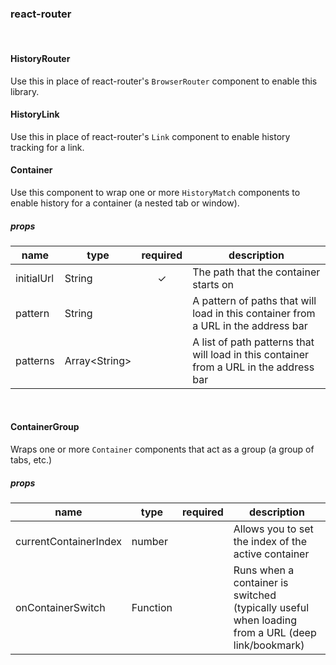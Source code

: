 ### react-router
<br>

#### HistoryRouter
Use this in place of react-router's `BrowserRouter` component to enable this library.
<br>

#### HistoryLink
Use this in place of react-router's `Link` component to enable history tracking for a link.
<br>

#### Container
Use this component to wrap one or more `HistoryMatch` components to enable history for a container (a nested tab or window).

##### props
<table class="table table-bordered table-striped">
    <thead>
    <tr>
        <th>name</th>
        <th>type</th>
        <th>required</th>
        <th>description</th>
    </tr>
    </thead>
    <tbody>
        <tr>
          <td>initialUrl</td>
          <td>String</td>
          <td align="center">✓</td>
          <td>The path that the container starts on</td>
        </tr>
        <tr>
          <td>pattern</td>
          <td>String</td>
          <td></td>
          <td>A pattern of paths that will load in this container from a URL in the address bar</td>
        </tr>
        <tr>
          <td>patterns</td>
          <td>Array&lt;String&gt;</td>
          <td></td>
          <td>A list of path patterns that will load in this container from a URL in the address bar</td>
        </tr>
    </tbody>   
</table>
<br>

#### ContainerGroup
Wraps one or more `Container` components that act as a group (a group of tabs, etc.)

##### props
<table class="table table-bordered table-striped">
    <thead>
    <tr>
        <th>name</th>
        <th>type</th>
        <th>required</th>
        <th>description</th>
    </tr>
    </thead>
    <tbody>
        <tr>
          <td>currentContainerIndex</td>
          <td>number</td>
          <td align="center"></td>
          <td>Allows you to set the index of the active container</td>
        </tr>
        <tr>
          <td>onContainerSwitch</td>
          <td>Function</td>
          <td></td>
          <td>Runs when a container is switched (typically useful when loading from a URL (deep link/bookmark)</td>
        </tr>
    </tbody>   
</table>
